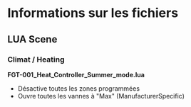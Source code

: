 # Informations sur les fichiers
## LUA Scene
### Climat / Heating
**FGT-001_Heat_Controller_Summer_mode.lua**
 - Désactive toutes les zones programmées
 - Ouvre toutes les vannes à "Max" (ManufacturerSpecific)
